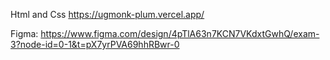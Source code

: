 Html and Css
https://ugmonk-plum.vercel.app/

Figma:
https://www.figma.com/design/4pTlA63n7KCN7VKdxtGwhQ/exam-3?node-id=0-1&t=pX7yrPVA69hhRBwr-0
